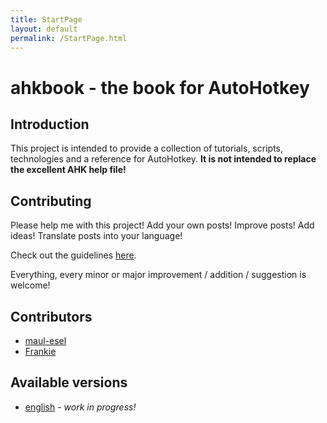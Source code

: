 ```yaml
---
title: StartPage
layout: default
permalink: /StartPage.html
---
```


# ahkbook - the book for AutoHotkey

## Introduction
This project is intended to provide a collection of tutorials, scripts, technologies and a reference for AutoHotkey.
**It is not intended to replace the excellent AHK help file!**

## Contributing
Please help me with this project! Add your own posts! Improve posts! Add ideas! Translate posts into your language!

Check out the guidelines [here](https://github.com/maul-esel/ahkbook#readme).

Everything, every minor or major improvement / addition / suggestion is welcome!

## Contributors
* [maul-esel]()
* [Frankie]()

## Available versions
* [english](en/Introduction.html) - *work in progress!*
